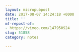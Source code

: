 ```yaml
---
layout: micropubpost
date: 2017-08-07 14:24:18 +0000
title: ''
mf-repost-of:
- https://vimeo.com/147950924
slug: 51858
category: notes

---
```

